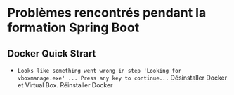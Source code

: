 # Problèmes rencontrés pendant la formation Spring Boot


## Docker Quick Strart

* `Looks like something went wrong in step 'Looking for vboxmanage.exe' ... Press any key to continue...`
Désinstaller Docker et Virtual Box. 
Réinstaller Docker 
